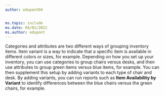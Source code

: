 ```yaml
---
author: edupont04


ms.topic: include
ms.date: 04/01/2021
ms.author: edupont
---
```

Categories and attributes are two different ways of grouping inventory items. Item variant is a way to indicate that a specific item is available in different colors or sizes, for example. Depending on how you set up your inventory, you can use categories to group chairs versus desks, and then use attributes to group green items versus blue items, for example. You can then supplement this setup by adding variants to each type of chair and desk. By adding variants, you can run reports such as **Item Availability by Variant** to identify differences between the blue chairs versus the green chairs, for example.
